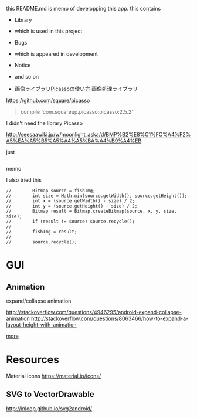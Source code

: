 this README.md is memo of developping this app.
this contains 
- Library
 - which is used in this project
- Bugs 
 - which is appeared in development
- Notice
- and so on

- [画像ライブラリPicassoの使い方](http://qiita.com/hotchemi/items/33ebd5faa42d2d05c2b6)
画像処理ライブラリ

https://github.com/square/picasso

> compile 'com.squareup.picasso:picasso:2.5.2'

I didn't need the library Picasso

http://seesaawiki.jp/w/moonlight_aska/d/BMP%B2%E8%C1%FC%A4%F2%A5%EA%A5%B5%A5%A4%A5%BA%A4%B9%A4%EB

just

```

```

memo

I also tried this

```
//        Bitmap source = fishImg;
//        int size = Math.min(source.getWidth(), source.getHeight());
//        int x = (source.getWidth() - size) / 2;
//        int y = (source.getHeight() - size) / 2;
//        Bitmap result = Bitmap.createBitmap(source, x, y, size, size);
//        if (result != source) source.recycle();
//
//        fishImg = result;
//
//        source.recycle();
```

# GUI
## Animation
expand/collapse animation

 http://stackoverflow.com/questions/4946295/android-expand-collapse-animation
 http://stackoverflow.com/questions/8063466/how-to-expand-a-layout-height-with-animation
 
 [more](./memo/gui_animation.md)

# Resources
Material Icons
https://material.io/icons/

## SVG to VectorDrawable
http://inloop.github.io/svg2android/